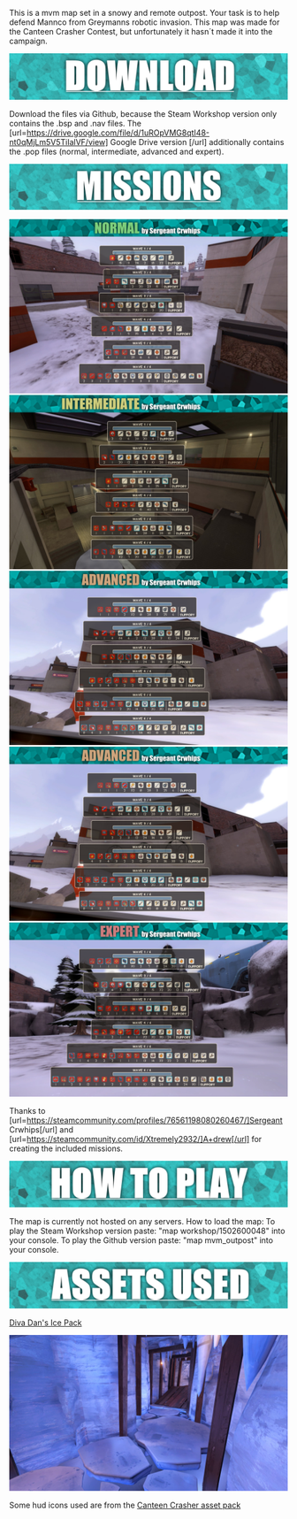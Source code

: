 This is a mvm map set in a snowy and remote outpost. Your task is to help defend Mannco from Greymanns robotic invasion.
This map was made for the Canteen Crasher Contest, but unfortunately it hasn´t made it into the campaign.

![Download](./doc/headers/download.png)

Download the files via Github, because the Steam Workshop version only contains the .bsp and .nav files. The [url=https://drive.google.com/file/d/1uROpVMG8qtI48-nt0qMjLm5V5TiIalVF/view] Google Drive version [/url] additionally contains the .pop files (normal, intermediate, advanced and expert).

![Missions](./doc/headers/missions.png)

![Normal 0](./doc/missions/normal_0.png)
![Intermediate 0](./doc/missions/intermediate_0.png)
![Advanced 0](./doc/missions/advanced_0.png)
![Advanced 1](./doc/missions/advanced_1.png)
![Expert 0](./doc/missions/expert_0.png)

Thanks to [url=https://steamcommunity.com/profiles/76561198080260467/]Sergeant Crwhips[/url] and [url=https://steamcommunity.com/id/Xtremely2932/]A+drew[/url] for creating the included missions.

![How to play](./doc/headers/how_to.png)

The map is currently not hosted on any servers.
How to load the map:
To play the Steam Workshop version paste: "map workshop/1502600048" into your console.
To play the Github version paste: "map mvm_outpost" into your console.

![How to play](./doc/headers/assets.png)

[Diva Dan's Ice Pack](url=https://tf2maps.net/downloads/diva-dans-ice-pack.5553/)

![How to play](./doc/ice_assets.jpg)

Some hud icons used are from the [Canteen Crasher asset pack](url=https://drive.google.com/file/d/1HZkceWJbGlp7Eixoiv0-gyqN-ZknzMCd/view)
